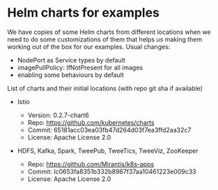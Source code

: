 # Helm charts for examples

We have copies of some Helm charts from different locations when we need to do
some customizations of them that helps us making them working out of the box for
our examples. Usual changes:

* NodePort as Service types by default
* imagePullPolicy: IfNotPresent for all images
* enabling some behaviours by default

List of charts and their initial locations (with repo git sha if available)

* Istio
    * Version: 0.2.7-chart6
    * Repo: https://github.com/kubernetes/charts
    * Commit: 65181acc03ea03fb47d264d03f7ea3ffd2aa32c7
    * License: Apache License 2.0

* HDFS, Kafka, Spark, TweePub, TweeTics, TweeViz, ZooKeeper
    * Repo: https://github.com/Mirantis/k8s-apps
    * Commit: Ic0653fa8351b332b8987f37aa10461223e009c33
    * License: Apache License 2.0
